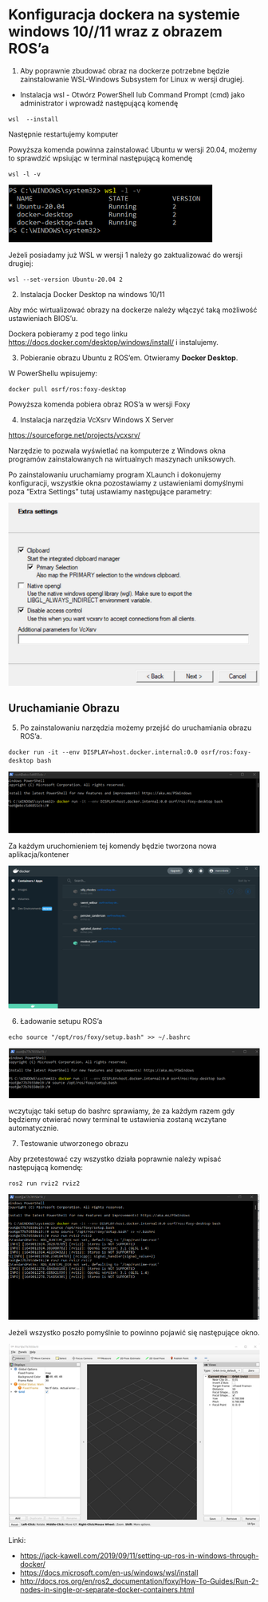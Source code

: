 # Konfiguracja dockera na systemie windows 10//11 wraz z obrazem ROS’a

1. Aby poprawnie zbudować obraz na dockerze potrzebne będzie zainstalowanie WSL-Windows Subsystem for Linux w wersji drugiej.
- Instalacja wsl - Otwórz PowerShell lub Command Prompt (cmd) jako administrator i wprowadź następującą komendę

`wsl  --install`

Następnie restartujemy komputer

Powyższa komenda powinna zainstalować Ubuntu w wersji 20.04, możemy to sprawdzić wpsiując w terminal następującą komendę

`wsl -l -v`

![Wersja WSL](img/WLS2_version.png)


Jeżeli posiadamy już WSL w wersji 1 należy go zaktualizować do wersji drugiej:

`wsl --set-version Ubuntu-20.04 2`

2. Instalacja Docker Desktop na windows 10/11 

Aby móc wirtualizować obrazy na dockerze należy włączyć taką możliwość ustawieniach BIOS’u.

Dockera pobieramy z pod tego linku https://docs.docker.com/desktop/windows/install/
i instalujemy.

3. Pobieranie obrazu Ubuntu z ROS’em.
Otwieramy **Docker Desktop**.

W PowerShellu wpisujemy: 

`docker pull osrf/ros:foxy-desktop`

Powyższa komenda pobiera obraz ROS’a w wersji Foxy


4. Instalacja narzędzia VcXsrv Windows X Server

https://sourceforge.net/projects/vcxsrv/


Narzędzie to pozwala wyświetlać na komputerze z Windows okna programów zainstalowanych na wirtualnych maszynach uniksowych.

Po zainstalowaniu uruchamiamy program XLaunch i dokonujemy konfiguracji, wszystkie okna pozostawiamy z ustawieniami domyślnymi poza “Extra Settings” tutaj ustawiamy następujące parametry:


![Parametry XLaunch](img/windows_X_server.png)


## Uruchamianie Obrazu

5. Po zainstalowaniu narzędzia możemy przejść do uruchamiania obrazu ROS’a.


`docker run -it --env DISPLAY=host.docker.internal:0.0 osrf/ros:foxy-desktop bash`

![Docker run](img/uruchamianie_obrazu.png)

Za każdym uruchomieniem tej komendy będzie tworzona nowa aplikacja/kontener

![Docker container](img/docker_konterery.png)


6. Ładowanie setupu ROS’a

`echo source "/opt/ros/foxy/setup.bash" >> ~/.bashrc`

![Docker container](img/loadowanie_setupu_ROS.png)

wczytując taki setup do bashrc sprawiamy, że za każdym razem gdy będziemy otwierać nowy terminal te ustawienia zostaną wczytane automatycznie.

7. Testowanie utworzonego obrazu

Aby przetestować czy wszystko działa poprawnie należy wpisać następującą komendę:

`ros2 run rviz2 rviz2`

![Rviz run](img/rviz2.png)


Jeżeli wszystko poszło pomyślnie to powinno pojawić się następujące okno.

![Rviz](img/rviz_app.png)


Linki: 

- https://jack-kawell.com/2019/09/11/setting-up-ros-in-windows-through-docker/
- https://docs.microsoft.com/en-us/windows/wsl/install
- http://docs.ros.org/en/ros2_documentation/foxy/How-To-Guides/Run-2-nodes-in-single-or-separate-docker-containers.html






